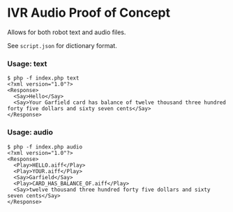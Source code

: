 # IVR Audio Proof of Concept

Allows for both robot text and audio files.

See `script.json` for dictionary format.

### Usage: text

    $ php -f index.php text
    <?xml version="1.0"?>
    <Response>
      <Say>Hello</Say>
      <Say>Your Garfield card has balance of twelve thousand three hundred forty five dollars and sixty seven cents</Say>
    </Response>

### Usage: audio

    $ php -f index.php audio
    <?xml version="1.0"?>
    <Response>
      <Play>HELLO.aiff</Play>
      <Play>YOUR.aiff</Play>
      <Say>Garfield</Say>
      <Play>CARD_HAS_BALANCE_OF.aiff</Play>
      <Say>twelve thousand three hundred forty five dollars and sixty seven cents</Say>
    </Response>
